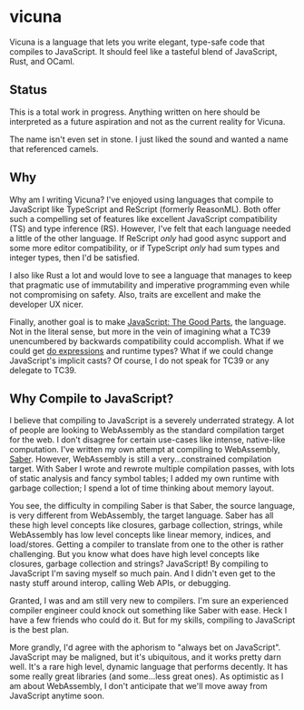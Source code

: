 # vicuna

Vicuna is a language that lets you write elegant, type-safe code that compiles to JavaScript. It should feel like
a tasteful blend of JavaScript, Rust, and OCaml.

## Status

This is a total work in progress. Anything written on here should be interpreted as a future aspiration and not as
the current reality for Vicuna.

The name isn't even set in stone. I just liked the sound and wanted a name that referenced camels.

## Why

Why am I writing Vicuna? I've enjoyed using languages that compile to JavaScript like TypeScript and ReScript
(formerly ReasonML). Both offer such a compelling set of features like excellent JavaScript compatibility (TS)
and type inference (RS). However, I've felt that each language needed a little of the other language.
If ReScript *only* had good async support and some more editor compatibility, or if TypeScript *only*
had sum types and integer types, then I'd be satisfied.

I also like Rust a lot and would love to see a language that manages to keep that pragmatic use
of immutability and imperative programming even while not compromising on safety. Also, traits 
are excellent and make the developer UX nicer.

Finally, another goal is to make 
[JavaScript: The Good Parts](https://www.oreilly.com/library/view/javascript-the-good/9780596517748/), the language.
Not in the literal sense, but more in the vein of imagining what a TC39 unencumbered by backwards compatibility
could accomplish. What if we could get [do expressions](https://github.com/tc39/proposal-do-expressions) 
and runtime types? What if we could change JavaScript's implicit casts? Of course, I do not speak for TC39
or any delegate to TC39.

## Why Compile to JavaScript?
I believe that compiling to JavaScript is a severely underrated strategy. A lot of people are 
looking to WebAssembly as the standard compilation target for the web. I don't disagree for
certain use-cases like intense, native-like computation. I've written my own attempt at compiling
to WebAssembly, [Saber](https://github.com/nicholaslyang/saber). However, WebAssembly is still a
very...constrained compilation target. With Saber I wrote and rewrote multiple compilation passes,
with lots of static analysis and fancy symbol tables; I added my own runtime with garbage collection; 
I spend a lot of time thinking about memory layout. 

You see, the difficulty in compiling Saber is that Saber, the source language, is very different from WebAssembly, 
the target language. Saber has all these high level concepts like closures, garbage collection, strings,
while WebAssembly has low level concepts like linear memory, indices, and load/stores. Getting a compiler to translate
from one to the other is rather challenging. But you know what does have high level concepts like closures,
garbage collection and strings? JavaScript! By compiling to JavaScript I'm saving myself so much pain.
And I didn't even get to the nasty stuff around interop, calling Web APIs, or debugging.

Granted, I was and am still very new to compilers. I'm sure an experienced compiler engineer 
could knock out something like Saber with ease. Heck I have a few friends who could do it. 
But for my skills, compiling to JavaScript is the best plan.

More grandly, I'd agree with the aphorism to "always bet on JavaScript". JavaScript may be maligned, but
it's ubiquitous, and it works pretty darn well. It's a rare high level, dynamic language that performs
decently. It has some really great libraries (and some...less great ones). As optimistic as I am about WebAssembly,
I don't anticipate that we'll move away from JavaScript anytime soon.
